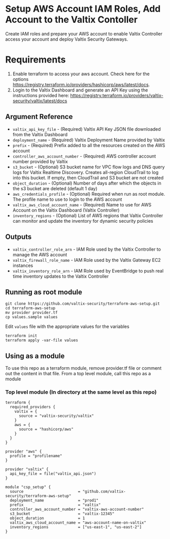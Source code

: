 # Setup AWS Account IAM Roles, Add Account to the Valtix Contoller
Create IAM roles and prepare your AWS account to enable Valtix Controller access your account and deploy Valtix Security Gateways.

# Requirements
1. Enable terraform to access your aws account. Check here for the options https://registry.terraform.io/providers/hashicorp/aws/latest/docs.
1. Login to the Valtix Dashboard and generate an API Key using the instructions provided here: https://registry.terraform.io/providers/valtix-security/valtix/latest/docs

## Argument Reference

* `valtix_api_key_file` - (Required) Valtix API Key JSON file downloaded from the Valtix Dashboard
* `deployment_name` - (Required) Valtix Deployment Name provided by Valtix
* `prefix` - (Required) Prefix added to all the resources created on the AWS account
* `controller_aws_account_number` - (Required) AWS controller account number provided by Valtix
* `s3_bucket` - (Optional) S3 bucket name for VPC flow logs and DNS query logs for Valtix Realtime Discovery. Creates all-region CloudTrail to log into this bucket. If empty, then CloudTrail and S3 bucket are not created
* `object_duration` - (Optional) Number of days after which the objects in the s3 bucket are deleted (default 1 day)
* `aws_credentials_profile` - (Optional) Required when run as root module. The profile name to use to login to the AWS account
* `valtix_aws_cloud_account_name` - (Required) Name to use for AWS Account on the Valtix Dashboard (Valtix Controller)
* `inventory_regions` - (Optional) List of AWS regions that Valtix Controller can monitor and update the inventory for dynamic security policies

## Outputs

* `valtix_controller_role_arn` - IAM Role used by the Valtix Controller to manage the AWS account
* `valtix_firewall_role_name` - IAM Role used by the Valtix Gateway EC2 instances
* `valtix_inventory_role_arn` - IAM Role used by EventBridge to push real time inventory updates to the Valtix Controller  

## Running as root module
```
git clone https://github.com/valtix-security/terraform-aws-setup.git
cd terraform-aws-setup
mv provider provider.tf
cp values.sample values
```

Edit `values` file with the appropriate values for the variables

```
terraform init
terraform apply -var-file values
```


## Using as a module

To use this repo as a terraform module, remove provider.tf file or comment out the content in that file. From a top level module, call this repo as a module

### Top level module (In directory at the same level as this repo)

```hcl
terraform {
  required_providers {
    valtix = {
      source = "valtix-security/valtix"
    }
    aws = {
      source = "hashicorp/aws"
    }
  }
}

provider "aws" {
  profile = "profilename"
}

provider "valtix" {
  api_key_file = file("valtix_api.json")
}

module "csp_setup" {
  source                        = "github.com/valtix-security/terraform-aws-setup"
  deployment_name               = "prod1"
  prefix                        = "valtix"
  controller_aws_account_number = "valtix-aws-account-number"
  s3_bucket                     = "valtix-12345"
  object_duration               = 1
  valtix_aws_cloud_account_name = "aws-account-name-on-valtix"
  inventory_regions             = ["us-east-1", "us-east-2"]
}
```